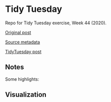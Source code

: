 # Tidy Tuesday
Repo for Tidy Tuesday exercise, Week 44 (2020).

[Original post](https://www.nationalobserver.com/2020/10/23/news/wind-turbine-database-canada)

[Source metadata](https://open.canada.ca/data/en/dataset/79fdad93-9025-49ad-ba16-c26d718cc070)

[TidyTuesday post](https://github.com/rfordatascience/tidytuesday/blob/master/data/2020/2020-10-27/readme.md)

## Notes  

Some highlights:

## Visualization  

![]()

